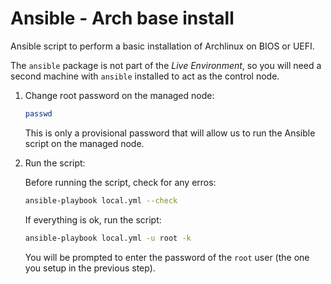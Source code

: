 # Ansible - Arch base install

Ansible script to perform a basic installation of Archlinux on BIOS or UEFI.

The `ansible` package is not part of the *Live Environment*, so you will need a second machine with `ansible` installed to act as the control node.

1. Change root password on the managed node:

    ```bash
    passwd
    ```

    This is only a provisional password that will allow us to run the Ansible script on the managed node.

2. Run the script:

    Before running the script, check for any erros:

    ```bash
    ansible-playbook local.yml --check
    ```

    If everything is ok, run the script:

    ```bash
    ansible-playbook local.yml -u root -k
    ```

    You will be prompted to enter the password of the `root` user (the one you setup in the previous step).
